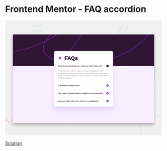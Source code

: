 # Frontend Mentor - FAQ accordion

![Design preview for the FAQ accordion coding challenge](./design/desktop-preview.jpg)


[Solution](https://fabianajmge.github.io/faq-accordion/)

